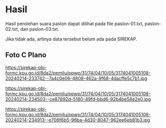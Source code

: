 # Hasil

Hasil perolehan suara paslon dapat dilihat pada file paslon-01.txt, paslon-02.txt, dan paslon-03.txt.

Jika tidak ada, artinya data tersebut belum ada pada SIREKAP.

## Foto C Plano

https://sirekap-obj-formc.kpu.go.id/8da2/pemilu/ppwp/31/74/04/10/05/3174041005108-20240214-233742--7a4c0e06-4808-462a-9f68-4dacffe5c7b1.jpg

https://sirekap-obj-formc.kpu.go.id/8da2/pemilu/ppwp/31/74/04/10/05/3174041005108-20240214-234503--ce87892d-5180-49fd-bbd6-92b4be58e2e0.jpg

https://sirekap-obj-formc.kpu.go.id/8da2/pemilu/ppwp/31/74/04/10/05/3174041005108-20240214-234913--e706f6b5-96ba-4d30-8047-962ee6eb81b3.jpg
